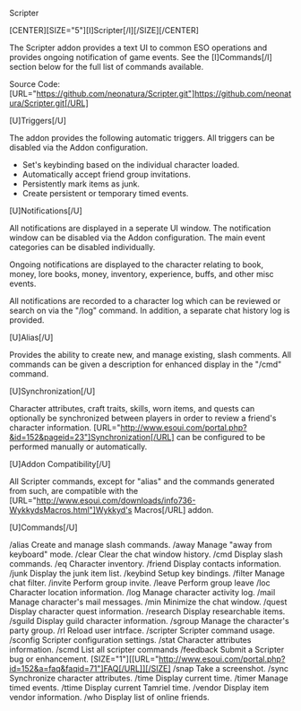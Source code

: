 Scripter

[CENTER][SIZE="5"][I]Scripter[/I][/SIZE][/CENTER]

The Scripter addon provides a text UI to common ESO operations and provides ongoing notification of game events. See the [I]Commands[/I] section below for the full list of commands available.

Source Code: [URL="https://github.com/neonatura/Scripter.git"]https://github.com/neonatura/Scripter.git[/URL]

[U]Triggers[/U]

  The addon provides the following automatic triggers. All triggers can be disabled via the Addon configuration.

- Set's keybinding based on the individual character loaded.
- Automatically accept friend group invitations.
- Persistently mark items as junk.
- Create persistent or temporary timed events.

[U]Notifications[/U]

  All notifications are displayed in a seperate UI window. The notification window can be disabled via the Addon configuration. The main event categories can be disabled individually. 

  Ongoing notifications are displayed to the character relating to book, money, lore books, money, inventory, experience, buffs, and other misc events. 

  All notifications are recorded to a character log which can be reviewed or search on via the "/log" command. In addition, a separate chat history log is provided. 

[U]Alias[/U]

  Provides the ability to create new, and manage existing, slash comments. All commands can be given a description for enhanced display in the "/cmd" command. 

[U]Synchronization[/U]

  Character attributes, craft traits, skills, worn items, and quests can optionally be synchronized between players in order to review a friend's character information. [URL="http://www.esoui.com/portal.php?&id=152&pageid=23"]Synchronization[/URL] can be configured to be performed manually or automatically. 

[U]Addon Compatibility[/U]

  All Scripter commands, except for "alias" and the commands generated from such, are compatible with the [URL="http://www.esoui.com/downloads/info736-WykkydsMacros.html"]Wykkyd's Macros[/URL] addon. 

[U]Commands[/U]

/alias  Create and manage slash commands.
/away  Manage "away from keyboard" mode.
/clear  Clear the chat window history.
/cmd  Display slash commands.
/eq  Character inventory.
/friend  Display contacts information.
/junk  Display the junk item list.
/keybind  Setup key bindings.
/filter  Manage chat filter.
/invite  Perform group invite.
/leave  Perform group leave
/loc  Character location information.
/log  Manage character activity log.
/mail  Manage character's mail messages.
/min  Minimize the chat window.
/quest  Display character quest information.
/research  Display researchable items.
/sguild  Display guild character information.
/sgroup  Manage the character's party group.
/rl  Reload user intrface.
/scripter  Scripter command usage.
/sconfig  Scripter configuration settings.
/stat  Character attributes information.
/scmd  List all scripter commands
/feedback  Submit a Scripter bug or enhancement. [SIZE="1"][[URL="http://www.esoui.com/portal.php?id=152&a=faq&faqid=71"]FAQ[/URL]][/SIZE]
/snap  Take a screenshot.
/sync  Synchronize character attributes.
/time  Display current time.
/timer  Manage timed events.
/ttime  Display current Tamriel time.
/vendor  Display item vendor information.
/who  Display list of online friends.
